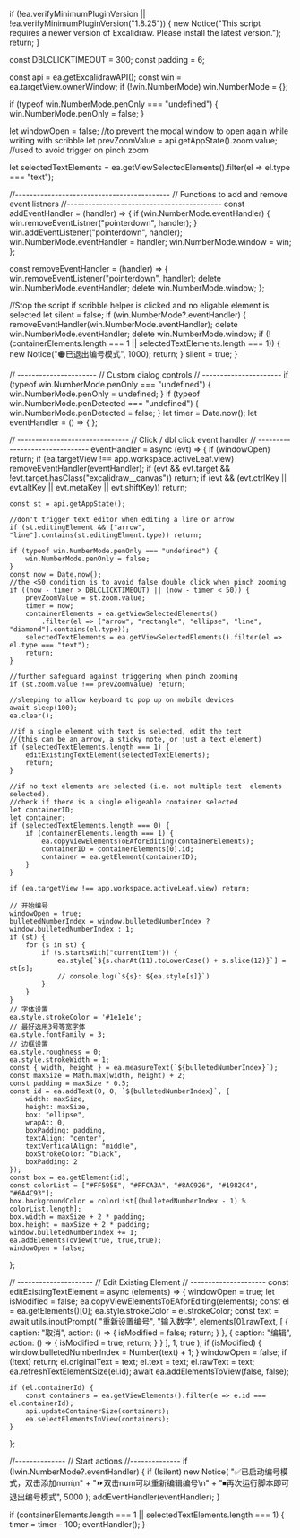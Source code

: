 if (!ea.verifyMinimumPluginVersion || !ea.verifyMinimumPluginVersion("1.8.25")) {
    new Notice("This script requires a newer version of Excalidraw. Please install the latest version.");
    return;
}

const DBLCLICKTIMEOUT = 300;
const padding = 6;

const api = ea.getExcalidrawAPI();
const win = ea.targetView.ownerWindow;
if (!win.NumberMode) win.NumberMode = {};

if (typeof win.NumberMode.penOnly === "undefined") {
    win.NumberMode.penOnly = false;
}

let windowOpen = false; //to prevent the modal window to open again while writing with scribble
let prevZoomValue = api.getAppState().zoom.value; //used to avoid trigger on pinch zoom

let selectedTextElements = ea.getViewSelectedElements().filter(el => el.type === "text");

//-------------------------------------------
// Functions to add and remove event listners
//-------------------------------------------
const addEventHandler = (handler) => {
    if (win.NumberMode.eventHandler) {
        win.removeEventListner("pointerdown", handler);
    }
    win.addEventListener("pointerdown", handler);
    win.NumberMode.eventHandler = handler;
    win.NumberMode.window = win;
};

const removeEventHandler = (handler) => {
    win.removeEventListener("pointerdown", handler);
    delete win.NumberMode.eventHandler;
    delete win.NumberMode.window;
};

//Stop the script if scribble helper is clicked and no eligable element is selected
let silent = false;
if (win.NumberMode?.eventHandler) {
    removeEventHandler(win.NumberMode.eventHandler);
    delete win.NumberMode.eventHandler;
    delete win.NumberMode.window;
    if (!(containerElements.length === 1 || selectedTextElements.length === 1)) {
        new Notice("🟠已退出编号模式", 1000);
        return;
    }
    silent = true;
}

// ----------------------
// Custom dialog controls
// ----------------------
if (typeof win.NumberMode.penOnly === "undefined") {
    win.NumberMode.penOnly = undefined;
}
if (typeof win.NumberMode.penDetected === "undefined") {
    win.NumberMode.penDetected = false;
}
let timer = Date.now();
let eventHandler = () => { };

// -------------------------------
// Click / dbl click event handler
// -------------------------------
eventHandler = async (evt) => {
    if (windowOpen) return;
    if (ea.targetView !== app.workspace.activeLeaf.view) removeEventHandler(eventHandler);
    if (evt && evt.target && !evt.target.hasClass("excalidraw__canvas")) return;
    if (evt && (evt.ctrlKey || evt.altKey || evt.metaKey || evt.shiftKey)) return;

    const st = api.getAppState();

    //don't trigger text editor when editing a line or arrow
    if (st.editingElement && ["arrow", "line"].contains(st.editingElment.type)) return;

    if (typeof win.NumberMode.penOnly === "undefined") {
        win.NumberMode.penOnly = false;
    }
    const now = Date.now();
    //the <50 condition is to avoid false double click when pinch zooming
    if ((now - timer > DBLCLICKTIMEOUT) || (now - timer < 50)) {
        prevZoomValue = st.zoom.value;
        timer = now;
        containerElements = ea.getViewSelectedElements()
            .filter(el => ["arrow", "rectangle", "ellipse", "line", "diamond"].contains(el.type));
        selectedTextElements = ea.getViewSelectedElements().filter(el => el.type === "text");
        return;
    }

    //further safeguard against triggering when pinch zooming
    if (st.zoom.value !== prevZoomValue) return;

    //sleeping to allow keyboard to pop up on mobile devices
    await sleep(100);
    ea.clear();

    //if a single element with text is selected, edit the text
    //(this can be an arrow, a sticky note, or just a text element)
    if (selectedTextElements.length === 1) {
        editExistingTextElement(selectedTextElements);
        return;
    }

    //if no text elements are selected (i.e. not multiple text  elements selected),
    //check if there is a single eligeable container selected
    let containerID;
    let container;
    if (selectedTextElements.length === 0) {
        if (containerElements.length === 1) {
            ea.copyViewElementsToEAforEditing(containerElements);
            containerID = containerElements[0].id;
            container = ea.getElement(containerID);
        }
    }

    if (ea.targetView !== app.workspace.activeLeaf.view) return;

    // 开始编号
    windowOpen = true;
    bulletedNumberIndex = window.bulletedNumberIndex ? window.bulletedNumberIndex : 1;
    if (st) {
        for (s in st) {
            if (s.startsWith("currentItem")) {
                ea.style[`${s.charAt(11).toLowerCase() + s.slice(12)}`] = st[s];
                // console.log(`${s}: ${ea.style[s]}`)
            }
        }
    }
    // 字体设置
    ea.style.strokeColor = '#1e1e1e';
    // 最好选用3号等宽字体
    ea.style.fontFamily = 3;
    // 边框设置
    ea.style.roughness = 0;
    ea.style.strokeWidth = 1;
    const { width, height } = ea.measureText(`${bulletedNumberIndex}`);
    const maxSize = Math.max(width, height) + 2;
    const padding = maxSize * 0.5;
    const id = ea.addText(0, 0, `${bulletedNumberIndex}`, {
        width: maxSize,
        height: maxSize,
        box: "ellipse",
        wrapAt: 0,
        boxPadding: padding,
        textAlign: "center",
        textVerticalAlign: "middle",
        boxStrokeColor: "black",
        boxPadding: 2
    });
    const box = ea.getElement(id);
    const colorList = ["#FF595E", "#FFCA3A", "#8AC926", "#1982C4", "#6A4C93"];
    box.backgroundColor = colorList[(bulletedNumberIndex - 1) % colorList.length];
    box.width = maxSize + 2 * padding;
    box.height = maxSize + 2 * padding;
    window.bulletedNumberIndex += 1;
    ea.addElementsToView(true, true,true);
    windowOpen = false;
};

// ---------------------
// Edit Existing Element
// ---------------------
const editExistingTextElement = async (elements) => {
    windowOpen = true;
    let isModified = false;
    ea.copyViewElementsToEAforEditing(elements);
    const el = ea.getElements()[0];
    ea.style.strokeColor = el.strokeColor;
    const text = await utils.inputPrompt(
        "重新设置编号",
        "输入数字",
        elements[0].rawText,
        [
            {
                caption: "取消",
                action: () => { isModified = false; return; }
            },
            {
                caption: "编辑",
                action: () => { isModified = true; return; }
            }
        ],
        1,
        true
    );
    if (isModified) {
        window.bulletedNumberIndex = Number(text) + 1;
    }
    windowOpen = false;
    if (!text) return;
    el.originalText = text;
    el.text = text;
    el.rawText = text;
    ea.refreshTextElementSize(el.id);
    await ea.addElementsToView(false, false);

    if (el.containerId) {
        const containers = ea.getViewElements().filter(e => e.id === el.containerId);
        api.updateContainerSize(containers);
        ea.selectElementsInView(containers);
    }
};

//--------------
// Start actions
//--------------
if (!win.NumberMode?.eventHandler) {
    if (!silent) new Notice(
        "✅已启动编号模式，双击添加num\n" +
        "⏩双击num可以重新编辑编号\n" +
        "⏹再次运行脚本即可退出编号模式",
        5000
    );
    addEventHandler(eventHandler);
}

if (containerElements.length === 1 || selectedTextElements.length === 1) {
    timer = timer - 100;
    eventHandler();
}
